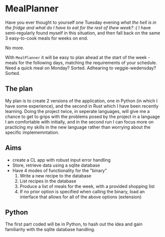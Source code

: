 # MealPlanner
Have you ever thought to yourself one Tuesday evening _what the hell is in the fridge and what do I have to eat for the rest of thew week? :(_ I have semi-regularly found myself in this situation, and then fall back on the same 3 easy-to-cook meals for weeks on end.

No more.

With `MealPlanner` it will be easy to plan ahead at the start of the week - meals for the following days, matching the requirements of your schedule. Need a quick meal on Monday? Sorted. Adhearing to veggie-wedensday? Sorted.

## The plan

My plan is to create 2 versions of the application, one in Python (in which I have some experience), and the second in Rust which I have been recently learning. Doing the project twice, in seperate languages, will give me a chance to get to grips with the problems posed by the project in a language I am comfortable with initially, and in the second run I can focus more on practicing my skills in the new language rather than worrying about the specific implememntation. 

## Aims

+ create a CL app with robust input error handling
+ Store, retrieve data using a sqlite database
+ Have 4 modes of functionality for the "binary"
    1. Write a new recipe to the database
    2. List recipes in the database
    3. Produce a list of meals for the week, with a provided shopping list
    4. If no prior option is specified when calling the binary, load an interface that allows for all of the above options (extension)

## Python

The first part coded will be in Python, to hash out the idea and gain familiarity with the sqlite database handling.
